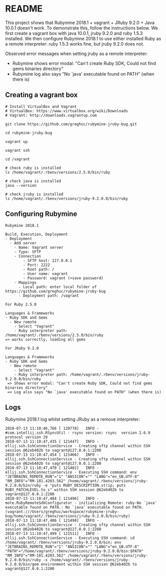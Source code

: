 # README

This project shows that Rubymine 2018.1 + vagrant + JRuby 9.2.0 + Java 10.0.1 doesn't work. To demonstrate this,
follow the instructions below. We first create a vagrant box with java 10.0.1, jruby 9.2.0 and ruby 1.5.3 installed.
We then configure Rubymine 2018.1 to use either installed Ruby as a remote interpreter: ruby 1.5.3 works fine, but jruby 9.2.0
does not.

Observed error messages when setting jruby as a remote interpreter:
* Rubymine shows error modal: "Can't create Ruby SDK, Could not find gems binaries directory"
* Rubymine log also says "No `java' executable found on PATH" (when there is)

## Creating a vagrant box

```
# Install VirtualBox and Vagrant
# VirtualBox: https://www.virtualbox.org/wiki/Downloads
# Vagrant: http://downloads.vagrantup.com

git clone https://github.com/greghuc/rubymine-jruby-bug.git

cd rubymine-jruby-bug

vagrant up

vagrant ssh

cd /vagrant

# check ruby is installed
ls /home/vagrant/.rbenv/versions/2.5.0/bin/ruby

# check java is installed
java --version

# check jruby is installed
ls /home/vagrant/.rbenv/versions/jruby-9.2.0.0/bin/ruby
```

## Configuring Rubymine

```
Rubymine 2018.1

Build, Execution, Deployment
- Deployment
  - Add server
    - Name: Vagrant server
    - Type: SFTP
    - Connection
    	- SFTP host: 127.0.0.1
    	- Port: 2222
    	- Root path: /
    	- User name: vagrant
    	- Password: vagrant (+save password)
    - Mappings
      - Local path: enter local folder of https://github.com/greghuc/rubymine-jruby-bug
      - Deployment path: /vagrant

For Ruby 2.5.0

Languages & Frameworks
- Ruby SDK and Gems
  - New remote
    - Select "Vagrant"
    - Ruby interpreter path: /home/vagrant/.rbenv/versions/2.5.0/bin/ruby
=> works correctly, loading all gems

For JRuby 9.2.0

Languages & Frameworks
- Ruby SDK and Gems
  - New remote
    - Select "Vagrant"
    - Ruby interpreter path: /home/vagrant/.rbenv/versions/jruby-9.2.0.0/bin/ruby
 => Shows error modal: "Can't create Ruby SDK, Could not find gems binaries directory"
 => Log also says "No `java' executable found on PATH" (when there is)
```

## Logs

Rubymine 2018.1 log whilst setting JRuby as a remove interpreter:

```
2018-07-13 11:10:46,766 [ 120778]   INFO -    #com.intellij.ssh.RSyncUtil - rsync version: rsync  version 2.6.9  protocol version 29 
2018-07-13 11:10:47,435 [ 121447]   INFO - ellij.ssh.SshConnectionService - Creating sftp channel within SSH session @62eb402b to vagrant@127.0.0.1:2200 
2018-07-13 11:10:47,454 [ 121466]   INFO - ellij.ssh.SshConnectionService - Creating sftp channel within SSH session @62eb402b to vagrant@127.0.0.1:2200 
2018-07-13 11:10:47,470 [ 121482]   INFO - ellij.ssh.SshConnectionService - Executing SSH command: env "JETBRAINS_REMOTE_RUN"="1" "ANSICON"="" "LANG"="en_GB.UTF-8" "RM_INFO"="RM-181.4203.562" /home/vagrant/.rbenv/versions/jruby-9.2.0.0/bin/ruby -e "puts RUBY_DESCRIPTION.strip; puts RUBY_PATCHLEVEL.to_s" within SSH session @62eb402b to vagrant@127.0.0.1:2200 
2018-07-13 11:10:47,484 [ 121496]   INFO - mote.RubyRemoteSdkConfigurator - initializing Remote: ruby-No `java' executable found on PATH.: No `java' executable found on PATH. (vagrant:///Users/greghuc/workspace/rubymine-jruby-bug/home/vagrant/.rbenv/versions/jruby-9.2.0.0/bin/ruby) 
2018-07-13 11:10:47,486 [ 121498]   INFO - ellij.ssh.SshConnectionService - Creating sftp channel within SSH session @62eb402b to vagrant@127.0.0.1:2200 
2018-07-13 11:10:47,499 [ 121511]   INFO - ellij.ssh.SshConnectionService - Executing SSH command: cd /home/vagrant/.rbenv/versions/jruby-9.2.0.0/bin; env "JETBRAINS_REMOTE_RUN"="1" "ANSICON"="" "LANG"="en_GB.UTF-8" "PATH"="/home/vagrant/.rbenv/versions/jruby-9.2.0.0/bin:$PATH" "RM_INFO"="RM-181.4203.562" /home/vagrant/.rbenv/versions/jruby-9.2.0.0/bin/ruby -x /home/vagrant/.rbenv/versions/jruby-9.2.0.0/bin/gem environment within SSH session @62eb402b to vagrant@127.0.0.1:2200
```


